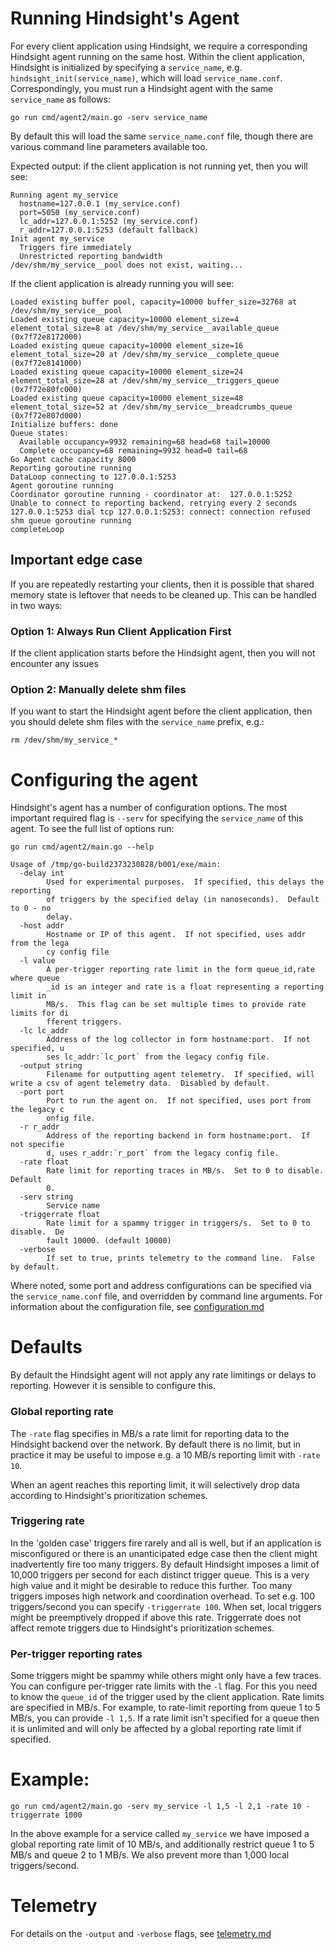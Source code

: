 # Running Hindsight's Agent

For every client application using Hindsight, we require a corresponding Hindsight agent running on the same host.  Within the client application, Hindsight is initialized by specifying a `service_name`, e.g. `hindsight_init(service_name)`, which will load `service_name.conf`.  Correspondingly, you must run a Hindsight agent with the same `service_name` as follows:

```
go run cmd/agent2/main.go -serv service_name
```

By default this will load the same `service_name.conf` file, though there are various command line parameters available too.

Expected output: if the client application is not running yet, then you will see:

```
Running agent my_service
  hostname=127.0.0.1 (my_service.conf)
  port=5050 (my_service.conf)
  lc_addr=127.0.0.1:5252 (my_service.conf)
  r_addr=127.0.0.1:5253 (default fallback)
Init agent my_service
  Triggers fire immediately
  Unrestricted reporting bandwidth
/dev/shm/my_service__pool does not exist, waiting...
```

If the client application is already running you will see:

```
Loaded existing buffer pool, capacity=10000 buffer_size=32768 at /dev/shm/my_service__pool
Loaded existing queue capacity=10000 element_size=4 element_total_size=8 at /dev/shm/my_service__available_queue (0x7f72e8172000)
Loaded existing queue capacity=10000 element_size=16 element_total_size=20 at /dev/shm/my_service__complete_queue (0x7f72e8141000)
Loaded existing queue capacity=10000 element_size=24 element_total_size=28 at /dev/shm/my_service__triggers_queue (0x7f72e80fc000)
Loaded existing queue capacity=10000 element_size=48 element_total_size=52 at /dev/shm/my_service__breadcrumbs_queue (0x7f72e807d000)
Initialize buffers: done
Queue states:
  Available occupancy=9932 remaining=68 head=68 tail=10000
  Complete occupancy=68 remaining=9932 head=0 tail=68
Go Agent cache capacity 8000
Reporting goroutine running
DataLoop connecting to 127.0.0.1:5253
Agent goroutine running
Coordinator goroutine running - coordinator at:  127.0.0.1:5252
Unable to connect to reporting backend, retrying every 2 seconds 127.0.0.1:5253 dial tcp 127.0.0.1:5253: connect: connection refused
shm queue goroutine running
completeLoop
```

## Important edge case

If you are repeatedly restarting your clients, then it is possible that shared memory state is leftover that needs to be cleaned up.  This can be handled in two ways:

### Option 1: Always Run Client Application First

If the client application starts before the Hindsight agent, then you will not encounter any issues

### Option 2: Manually delete shm files

If you want to start the Hindsight agent before the client application, then you should delete shm files with the `service_name` prefix, e.g.:

```
rm /dev/shm/my_service_*
```

# Configuring the agent

Hindsight's agent has a number of configuration options.  The most important required flag is `--serv` for specifying the `service_name` of this agent.  To see the full list of options run:

```
go run cmd/agent2/main.go --help
```

```
Usage of /tmp/go-build2373230828/b001/exe/main:
  -delay int
        Used for experimental purposes.  If specified, this delays the reporting
        of triggers by the specified delay (in nanoseconds).  Default to 0 - no 
        delay.
  -host addr
        Hostname or IP of this agent.  If not specified, uses addr from the lega
        cy config file
  -l value
        A per-trigger reporting rate limit in the form queue_id,rate where queue
        _id is an integer and rate is a float representing a reporting limit in 
        MB/s.  This flag can be set multiple times to provide rate limits for di
        fferent triggers.
  -lc lc_addr
        Address of the log collector in form hostname:port.  If not specified, u
        ses lc_addr:`lc_port` from the legacy config file.
  -output string
        Filename for outputting agent telemetry.  If specified, will write a csv of agent telemetry data.  Disabled by default.
  -port port
        Port to run the agent on.  If not specified, uses port from the legacy c
        onfig file.
  -r r_addr
        Address of the reporting backend in form hostname:port.  If not specifie
        d, uses r_addr:`r_port` from the legacy config file.
  -rate float
        Rate limit for reporting traces in MB/s.  Set to 0 to disable.  Default 
        0.
  -serv string
        Service name
  -triggerrate float
        Rate limit for a spammy trigger in triggers/s.  Set to 0 to disable.  De
        fault 10000. (default 10000)
  -verbose
        If set to true, prints telemetry to the command line.  False by default.
```

Where noted, some port and address configurations can be specified via the `service_name.conf` file, and overridden by command line arguments.  For information about the configuration file, see [configuration.md](configuration.md)

# Defaults

By default the Hindsight agent will not apply any rate limitings or delays to reporting.  However it is sensible to configure this.

### Global reporting rate

The `-rate` flag specifies in MB/s a rate limit for reporting data to the Hindsight backend over the network.  By default there is no limit, but in practice it may be useful to impose e.g. a 10 MB/s reporting limit with `-rate 10`.

When an agent reaches this reporting limit, it will selectively drop data according to Hindsight's prioritization schemes.

### Triggering rate

In the 'golden case' triggers fire rarely and all is well, but if an application is misconfigured or there is an unanticipated edge case then the client might inadvertently fire too many triggers.  By default Hindsight imposes a limit of 10,000 triggers per second for each distinct trigger queue.  This is a very high value and it might be desirable to reduce this further.  Too many triggers imposes high network and coordination overhead.  To set e.g. 100 triggers/second you can specify `-triggerrate 100`.  When set, local triggers might be preemptively dropped if above this rate.  Triggerrate does not affect remote triggers due to Hindsight's prioritization schemes.

### Per-trigger reporting rates

Some triggers might be spammy while others might only have a few traces.  You can configure per-trigger rate limits with the `-l` flag.  For this you need to know the `queue_id` of the trigger used by the client application.  Rate limits are specified in MB/s.  For example, to rate-limit reporting from queue 1 to 5 MB/s, you can provide `-l 1,5`.    If a rate limit isn't specified for a queue then it is unlimited and will only be affected by a global reporting rate limit if specified.

# Example:

```
go run cmd/agent2/main.go -serv my_service -l 1,5 -l 2,1 -rate 10 -triggerrate 1000
```

In the above example for a service called `my_service` we have imposed a global reporting rate limit of 10 MB/s, and additionally restrict queue 1 to 5 MB/s and queue 2 to 1 MB/s.  We also prevent more than 1,000 local triggers/second.

# Telemetry

For details on the `-output` and `-verbose` flags, see [telemetry.md](telemetry.md)
